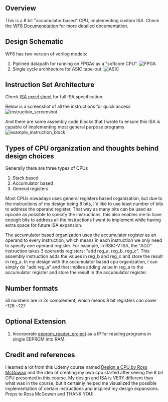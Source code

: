 ## Overview
This is a 8 bit "accumulator based" CPU, implementing custom ISA. 
Check the [WF8 Documenetation](https://github.com/AndersonHsieh0330/WF8/info/WF8_doc.pdf) for more detailed documentation.

## Design Schematic
WF8 has two version of verilog models:
1. Piplined datapath for running on FPGAs as a "softcore CPU".
![FPGA](https://github.com/AndersonHsieh0330/WF8/info/fpga/fpga_schematic.png?raw=true)
2. Single cycle architecture for ASIC tape-out.
![ASIC](https://github.com/AndersonHsieh0330/WF8/info/asic/asic_schematic.png?raw=true)

## Instruction Set Architecture
Check [ISA excel sheet](https://github.com/AndersonHsieh0330/WF8/info/isa.xlsx) for full ISA specification. 

Below is a screenshot of all the instructions for quick access
![instruction_screenshot](https://github.com/AndersonHsieh0330/WF8/info/instructions_screenshot.png?raw=true)

And there are some assembly code blocks that I wrote to ensure this ISA is capable of implementing most general purpose programs
![example_instruction_block](https://github.com/AndersonHsieh0330/WF8/info/example_instruction_blocks.png?raw=true)

## Types of CPU organization and thoughts behind design choices
Generally there are three types of CPUs
1. Stack based
2. Accumulator based
3. General registers

Most CPUs nowadays uses general registers based organization, but due to the instructions of my design being 8 bits, I'd like to use least number of bits to address the operand register. That way as many bits can be used as opcode as possible to specify the instructions, this also enables me to have enough bits to address all the instructions I want to implement while having extra space for future ISA expansion.

The accumulator based organization uses the accumulator register as an operand to every instruction, which means in each instruction we only need to specify one operand register. For example, in RSIC-V ISA, the "ADD" instruction takes 3 operands registers: "add reg_a, reg_b, reg_c". This assembly instruction adds the values in reg_b and reg_c and store the result in reg_a. In my design with the accumulator based cpu organization, I can simply do "add reg_a" and that implies adding value in reg_a to the accumulator register and store the result in the accumulator register.

## Number formats
all numbers are in 2s complement, which means 8 bit registers can cover -128 ~127

## Optional Extension
1. Incorporate [eeprom_reader_project](https://github.com/AndersonHsieh0330/eeprom_reader) as a IP for reading programs in single EEPROM into RAM.

## Credit and references
I learned a lot from this Udemy course named [Design a CPU by Ross McGowan](https://www.udemy.com/course/design-a-cpu/) and the idea of creating my own cpu started after seeing the 8 bit CPU presented in this course. My design and ISA is VERY different than what was in the course, but it certainly helped me visualized the possible implementation of certain instructions and inspired my design expansions. Props to Ross McGowan and THANK YOU!
